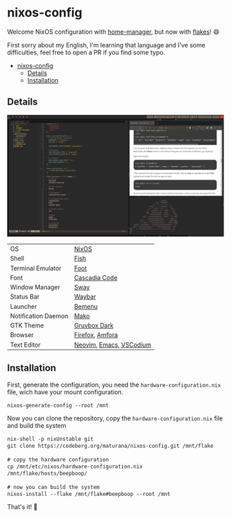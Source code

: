 # nixos-config

Welcome NixOS configuration with [home-manager][hm], but now with [flakes](https://nixos.wiki/wiki/Flakes)! 😄

First sorry about my English, I'm learning that language and I've some difficulties, feel free to open a PR if you find some typo.

- [nixos-config](#nixos-config)
  - [Details](#details)
  - [Installation](#installation)

## Details

![screenshot](.images/screenshot.png)

|                     |                                                                                                               |
| ------------------- | ------------------------------------------------------------------------------------------------------------- |
| OS                  | [NixOS](https://nixos.org/)                                                                                   |
| Shell               | [Fish](https://fishshell.com/)                                                                                |
| Terminal Emulator   | [Foot](https://codeberg.org/dnkl/foot)                                                                        |
| Font                | [Cascadia Code](https://github.com/microsoft/cascadia-code)                                                   |
| Window Manager      | [Sway](https://swaywm.org/)                                                                                   |
| Status Bar          | [Waybar](https://github.com/Alexays/Waybar)                                                                   |
| Launcher            | [Bemenu](https://github.com/Cloudef/bemenu)                                                                   |
| Notification Daemon | [Mako](https://github.com/emersion/mako)                                                                      |
| GTK Theme           | [Gruvbox Dark](https://github.com/jmattheis/gruvbox-dark-gtk)                                                 |
| Browser             | [Firefox](https://github.com/emersion/mako), [Amfora](https://github.com/makeworld-the-better-one/amfora)     |
| Text Editor         | [Neovim](https://neovim.io/), [Emacs](https://www.gnu.org/software/emacs/), [VSCodium](https://vscodium.com/) |

## Installation

First, generate the configuration, you need the `hardware-configuration.nix` file, wich have your mount configuration.

```
nixos-generate-config --root /mnt
```

Now you can clone the repository, copy the `hardware-configuration.nix` file and build the system

```
nix-shell -p nixUnstable git
git clone https://codeberg.org/maturana/nixos-config.git /mnt/flake

# copy the hardware configuration
cp /mnt/etc/nixos/hardware-configuration.nix /mnt/flake/hosts/beepboop/

# now you can build the system
nixos-install --flake /mnt/flake#beepboop --root /mnt
```

That's it! 🥳

<!-- some links with id -->
[hm]: https://github.com/nix-community/home-manager

